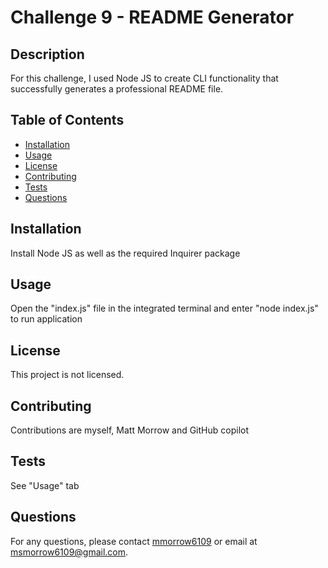 
# Challenge 9 - README Generator

## Description
For this challenge, I used Node JS to create CLI functionality that successfully generates a professional README file.

## Table of Contents
- [Installation](#installation)
- [Usage](#usage)
- [License](#license)
- [Contributing](#contributing)
- [Tests](#tests)
- [Questions](#questions)

## Installation
Install Node JS as well as the required Inquirer package

## Usage
Open the "index.js" file in the integrated terminal and enter "node index.js" to run application

## License
This project is not licensed.

## Contributing
Contributions are myself, Matt Morrow and GitHub copilot

## Tests
See "Usage" tab

## Questions
For any questions, please contact [mmorrow6109](https://github.com/mmorrow6109) or email at msmorrow6109@gmail.com.
